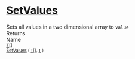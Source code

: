 # [SetValues](./ArrayExtension-100663388.md)

Sets all values in a two dimensional array to `value`
<br>
Returns<img width=542/>Name
<br>
<sub>[T](./ArrayExtension-100663388.md)[]</sub><img width=500/><sub>[SetValues](./ArrayExtension-100663388.md) ( [`T`](./ArrayExtension-100663388.md)[], [`T`](./ArrayExtension-100663388.md) )</sub><br>


